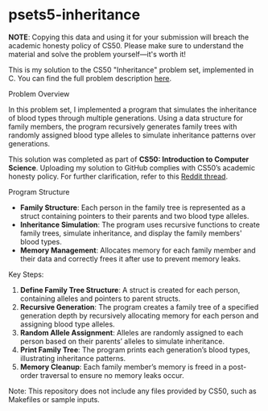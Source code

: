 # psets5-inheritance
<strong>NOTE</strong>: Copying this data and using it for your submission will breach the academic honesty policy of CS50. Please make sure to understand the material and solve the problem yourself—it's worth it!

<p>This is my solution to the CS50 "Inheritance" problem set, implemented in C. You can find the full problem description <a href="https://cs50.harvard.edu/x/2024/psets/5/inheritance/">here</a>.</p>
Problem Overview
<p>In this problem set, I implemented a program that simulates the inheritance of blood types through multiple generations. Using a data structure for family members, the program recursively generates family trees with randomly assigned blood type alleles to simulate inheritance patterns over generations.</p> <p>This solution was completed as part of <strong>CS50: Introduction to Computer Science</strong>. Uploading my solution to GitHub complies with CS50’s academic honesty policy. For further clarification, refer to this <a href="https://www.reddit.com/r/cs50/comments/63235w/is_this_reasonable/">Reddit thread</a>.</p>
Program Structure
<ul> <li><strong>Family Structure</strong>: Each person in the family tree is represented as a struct containing pointers to their parents and two blood type alleles.</li> <li><strong>Inheritance Simulation</strong>: The program uses recursive functions to create family trees, simulate inheritance, and display the family members' blood types.</li> <li><strong>Memory Management</strong>: Allocates memory for each family member and their data and correctly frees it after use to prevent memory leaks.</li> </ul>
Key Steps:
<ol> <li><strong>Define Family Tree Structure</strong>: A struct is created for each person, containing alleles and pointers to parent structs.</li> <li><strong>Recursive Generation</strong>: The program creates a family tree of a specified generation depth by recursively allocating memory for each person and assigning blood type alleles.</li> <li><strong>Random Allele Assignment</strong>: Alleles are randomly assigned to each person based on their parents’ alleles to simulate inheritance.</li> <li><strong>Print Family Tree</strong>: The program prints each generation’s blood types, illustrating inheritance patterns.</li> <li><strong>Memory Cleanup</strong>: Each family member’s memory is freed in a post-order traversal to ensure no memory leaks occur.</li> </ol> <p>Note: This repository does not include any files provided by CS50, such as Makefiles or sample inputs.</p>
